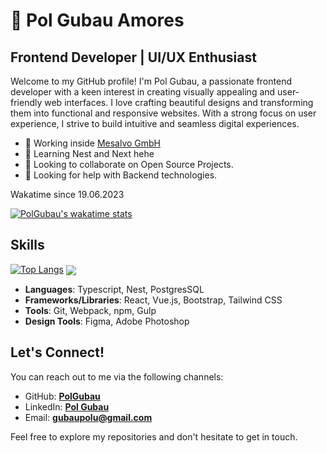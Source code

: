 #  🤠 Pol Gubau Amores

## **Frontend Developer | UI/UX Enthusiast**

Welcome to my GitHub profile! 
I'm Pol Gubau, a passionate frontend developer with a keen interest in creating visually appealing and user-friendly web interfaces. 
I love crafting beautiful designs and transforming them into functional and responsive websites. 
With a strong focus on user experience, I strive to build intuitive and seamless digital experiences.


- 🔭 Working inside  [Mesalvo GmbH]([https://example.com](https://www.linkedin.com/company/mesalvo/?originalSubdomain=se))
- 🌱 Learning Nest and Next hehe
- 👯 Looking to collaborate on Open Source Projects.
- 🤔 Looking for help with Backend technologies.




Wakatime since 19.06.2023
  
[![PolGubau's wakatime stats](https://github-readme-stats.vercel.app/api/wakatime?username=PolGubau)](https://github.com/anuraghazra/github-readme-stats)

  
## **Skills**
[![Top Langs](https://github-readme-stats.vercel.app/api/top-langs/?username=PolGubau&layout=donut)](https://github.com/anuraghazra/github-readme-stats)
<a href="https://github.com/anuraghazra/convoychat">
  <img align="center" src="https://github-readme-stats.vercel.app/api/pin/?username=PolGubau" />
</a>

- **Languages**: Typescript, Nest, PostgresSQL
- **Frameworks/Libraries**: React, Vue.js, Bootstrap, Tailwind CSS
- **Tools**: Git, Webpack, npm, Gulp
- **Design Tools**: Figma, Adobe Photoshop


 
 

## **Let's Connect!**
You can reach out to me via the following channels:

- GitHub: **[PolGubau](https://github.com/PolGubau)**
- LinkedIn: **[Pol Gubau](https://www.linkedin.com/in/pol-gubau/)**
- Email: **[gubaupolu@gmail.com](mailto:gubaupolu@gmail.com)**

Feel free to explore my repositories and don't hesitate to get in touch. 
